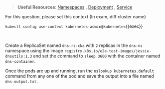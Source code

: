 
> <strong>Useful Resources</strong>: 
[Namespaces](https://kubernetes.io/docs/concepts/overview/working-with-objects/namespaces/) , [Deployment](https://kubernetes.io/docs/concepts/workloads/controllers/deployment/) , [Service](https://kubernetes.io/docs/concepts/services-networking/service/)

For this question, please set this context (In exam, diff cluster name)

`kubectl config use-context kubernetes-admin@kubernetes`{{exec}}

<br>



Create a ReplicaSet named `dns-rs-cka` with `2` replicas in the `dns-ns` namespace using the image `registry.k8s.io/e2e-test-images/jessie-dnsutils:1.3` and set the command to `sleep 3600` with the container named `dns-container`.

Once the pods are up and running, run the `nslookup kubernetes.default` command from any one of the pod and save the output into a file named `dns-output.txt`.